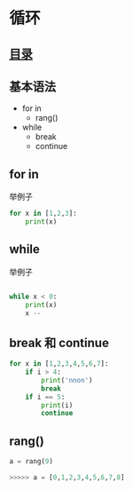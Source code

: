 # 循环
## [目录](./summary.md)
## 基本语法
- for in
  - rang()
- while
  - break
  - continue

## for in

举例子
```python
for x in [1,2,3]:
    print(x)
```
## while
举例子
```python

while x < 0:
    print(x)
    x --
```
## break 和 continue

```python
for x in [1,2,3,4,5,6,7]:
    if i > 4:
        print('nnon')
        break
    if i == 5:
        print(i)
        continue
```
## rang()

```python
a = rang(9)

>>>>> a = [0,1,2,3,4,5,6,7,8]
```
